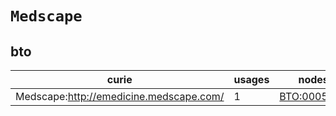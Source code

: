 # `Medscape`

## bto

| curie                                   |   usages | nodes                                             |
|-----------------------------------------|----------|---------------------------------------------------|
| Medscape:http://emedicine.medscape.com/ |        1 | [BTO:0005581](https://bioregistry.io/BTO:0005581) |

